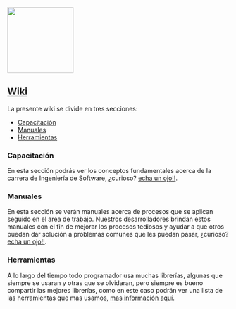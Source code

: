 <img  src="https://k62.kn3.net/8/E/0/1/D/C/14D.png"  height="150">

## [Wiki](https://github.com/doapps/software/wiki)
La presente wiki se divide en tres secciones:
* [Capacitación](https://github.com/doapps/software/wiki/Capacitación-inicio)
* [Manuales](https://github.com/doapps/software/wiki/Manuales-inicio)
* [Herramientas](https://github.com/doapps/software/wiki/Herramientas-inicio)

### Capacitación
En esta sección podrás ver los conceptos fundamentales acerca de la carrera de Ingeniería de Software, ¿curioso? [echa un ojo!!](https://github.com/doapps/software/wiki/Capacitación-inicio).

### Manuales
En esta sección se verán manuales acerca de procesos que se aplican seguido en el area de trabajo. Nuestros desarrolladores brindan estos manuales con el fin de mejorar los procesos tediosos y ayudar a que otros puedan dar solución a problemas comunes que les puedan pasar,  ¿curioso? [echa un ojo!!](https://github.com/doapps/software/wiki/Capacitación-inicio).

### Herramientas
A lo largo del tiempo todo programador usa muchas librerías, algunas que siempre se usaran y otras que se olvidaran, pero siempre es bueno compartir las mejores librerías, como en este caso podrán ver una lista de las herramientas que mas usamos, [mas información aquí](https://github.com/doapps/software/wiki/Herramientas-inicio).
